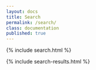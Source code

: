 ```yaml
---
layout: docs
title: Search
permalink: /search/
class: documentation
published: true
---
```


{% include search.html %}

{% include search-results.html %}
